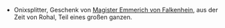 + Onixsplitter, Geschenk von [Magister Emmerich von Falkenhein](Personen.md#Magister%20Emmerich%20von%20Falkenhein), aus der Zeit von Rohal, Teil eines großen ganzen.
